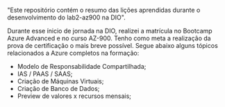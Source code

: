 "Este repositório contém o resumo das lições aprendidas durante o desenvolvimento do lab2-az900 na DIO".

Durante esse ínicio de jornada na DIO, realizei a matrícula no Bootcamp Azure Advanced e no curso AZ-900. Tenho como meta a realização da prova de certificação o mais breve possível. Segue abaixo alguns tópicos relacionados a Azure completos na formação:

* Modelo de Responsabilidade Compartilhada;
* IAS / PAAS / SAAS;
* Criação de Máquinas Virtuais;
* Criação de Banco de Dados;
* Preview de valores x recursos mensais;
